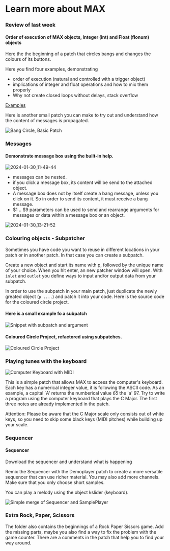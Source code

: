 # Learn more about MAX

### Review of last week

#### Order of execution of MAX objects, Integer (int) and Float (flonum) objects


Here the the beginning of a patch that circles bangs and changes the colours of its buttons.

Here you find four examples, demonstrating 
- order of execution (natural and controlled with a trigger object)
- implications of integer and float operations and how to mix them properly
- Why not create closed loops without delays, stack overflow

[Examples](https://dobrian.github.io/cmp/topics/intro-to-max-and-msp/1.Getting-started-with-Max-and-MSP.html)

Here is another small patch you can make to try out and understand how the content of messages is propagated.

![Bang Circle, Basic Patch](x-devonthink-item://FDF47A62-EC50-43CA-BB44-B514DFDBA47C)

### Messages

#### Demonstrate message box using the built-in help.

![2024-01-30\_11-49-44](x-devonthink-item://B84E3579-6E62-4CFA-9968-0807652D30F4)

- messages can be nested.
- if you click a message box, its content will be send to the attached object.
- A message box does not by itself create a bang message, unless you click on it. So in order to send its content, it must receive a bang message.
- $1 .. $9 parameters can be used to send and rearrange arguments for messages or data within a message box or an object.

![2024-01-30\_13-21-52](x-devonthink-item://C5175086-635A-415C-8745-D494C2B8CD86)

### Colouring objects - Subpatcher

Sometimes you have code you want to reuse in different locations in your patch or in another patch. In that case you can create a subpatch.

Create a new object and start its name with p, followed by the unique name of your choice. When you hit enter, an new patcher window will open. With `inlet` and `outlet` you define ways to input and/or output data from your subpatch.

In order to use the subpatch in your main patch, just duplicate the newly greated object (`p ....`) and patch it into your code. Here is the source code for the coloured circle project.

#### Here is a small example fo a subpatch

![Snippet with subpatch and argument](x-devonthink-item://C4C3C68D-4025-4978-857B-E747A1C7F683)


#### Coloured Circle Project, refactored using subpatches.

![Coloured Circle Project](x-devonthink-item://672814DA-6727-4D25-A1AC-4A8CB12BAC51)



### Playing tunes with the keyboard

![Computer Keyboard with MIDI](x-devonthink-item://A04BAD89-A6F0-4F5D-8C27-9345E8DA41E2)

This is a simple patch that allows MAX to access the computer's keyboard. Each key has a numerical integer value, it is following the ASCII code. As an example, a capital `A' returns the numberical value *65* the 'a' 97. Try to write a program using the computer keyboard that plays the C Major. The first three notes are already implemented in the patch. 

Attention: Please be aware that the C Major scale only consists out of white keys, so you need to skip some black keys (MIDI pitches) while building up your scale.


### Sequencer

#### Sequencer

Download the sequencer and understand what is happening

Remix the Sequencer with the Demoplayer patch to create a more versatile sequencer that can use richer material. You may also add more channels. Make sure that you only choose short samples.

You can play a melody using the object kslider (keyboard).

![Simple merge of Sequencer and SamplePlayer](x-devonthink-item://EE3FDF1D-D142-4924-86B7-40E03AE5A9A9)


### Extra Rock, Paper, Scissors

The folder also contains the beginnings of a Rock Paper Sissors game. Add the missing parts, maybe you also find a way to fix the problem with the game counter. There are a comments in the patch that help you to find your way around.